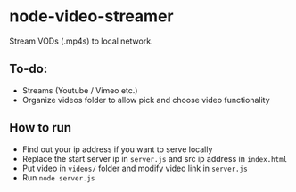 # node-video-streamer
Stream VODs (.mp4s) to local network.

## To-do: 
- Streams (Youtube / Vimeo etc.)
- Organize videos folder to allow pick and choose video functionality

## How to run
- Find out your ip address if you want to serve locally
- Replace the start server ip in `server.js` and src ip address in `index.html`
- Put video in `videos/` folder and modify video link in `server.js`
- Run `node server.js`

